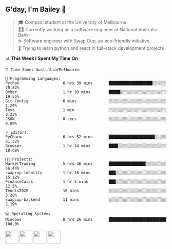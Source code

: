 ## G'day, I'm Bailey 👋

> 🎓 Compsci student at the University of Melbourne <br>
> 👨‍💻 Currently working as a software engineer at National Australia Bank <br>
> ☕️ Software engineer with Swap Cup, an eco-friendly initiative <br>
> 🌱 Trying to learn python and react in full-stack development projects

<!--START_SECTION:waka-->
📊 **This Week I Spent My Time On** 

```text
⌚︎ Time Zone: Australia/Melbourne

💬 Programming Languages: 
Python                   6 hrs 39 mins       ███████████████████░░░░░░   78.82% 
Other                    1 hr 39 mins        █████░░░░░░░░░░░░░░░░░░░░   19.55% 
Git Config               6 mins              ░░░░░░░░░░░░░░░░░░░░░░░░░   1.24% 
Text                     1 min               ░░░░░░░░░░░░░░░░░░░░░░░░░   0.23% 
JSON                     0 secs              ░░░░░░░░░░░░░░░░░░░░░░░░░   0.09%

🔥 Editors: 
PyCharm                  6 hrs 52 mins       ████████████████████░░░░░   81.32% 
Browser                  1 hr 34 mins        ████░░░░░░░░░░░░░░░░░░░░░   18.68%

🐱‍💻 Projects: 
MarketTrading            5 hrs 36 mins       ████████████████░░░░░░░░░   66.44% 
swapcup-identity         1 hr 16 mins        ███░░░░░░░░░░░░░░░░░░░░░░   15.12% 
FinanceCalcs             1 hr 3 mins         ███░░░░░░░░░░░░░░░░░░░░░░   12.5% 
Tennis2020               16 mins             ░░░░░░░░░░░░░░░░░░░░░░░░░   3.28% 
swapcup-backend          11 mins             ░░░░░░░░░░░░░░░░░░░░░░░░░   2.19%

💻 Operating System: 
Windows                  8 hrs 26 mins       █████████████████████████   100.0%

```


<!--END_SECTION:waka-->

[<img height="40px" src="https://img.icons8.com/ios-filled/2x/linkedin.png">](https://linkedin.com/in/baileybutler1)
[<img height="40px" src="https://img.icons8.com/ios-filled/2x/github.png">](https://github.com/baely)
[<img height="40px" src="https://img.icons8.com/ios-filled/2x/salesforce.png">](https://trailblazer.me/id/baileybutler)
[<img height="40px" src="https://img.icons8.com/ios-filled/2x/instagram.png">](https://instagram.com/bae1y)
